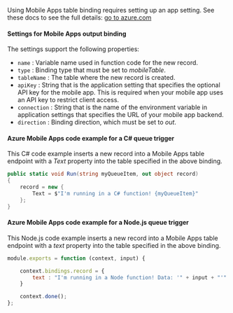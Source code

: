Using Mobile Apps table binding requires setting up an app setting. See these docs to see the full details: <a href="https://azure.microsoft.com/en-us/documentation/articles/functions-bindings-mobile-apps/#create-an-environment-variable-for-your-mobile-app-backend-url" target="_blank">go to azure.com</a>

#### Settings for Mobile Apps output binding

The settings support the following properties:

- `name` : Variable name used in function code for the new record.
- `type` : Binding type that must be set to *mobileTable*.
- `tableName` : The table where the new record is created.
- `apiKey` : String that is the application setting that specifies the optional API key for the mobile app. This is required when your mobile app uses an API key to restrict client access.
- `connection` : String that is the name of the environment variable in application settings that specifies the URL of your mobile app backend.
- `direction` : Binding direction, which must be set to *out*.

#### Azure Mobile Apps code example for a C# queue trigger

This C# code example inserts a new record into a Mobile Apps table endpoint with a *Text* property into the table specified in the above binding.

```csharp
public static void Run(string myQueueItem, out object record)
{
    record = new {
        Text = $"I'm running in a C# function! {myQueueItem}"
    };
}
```

#### Azure Mobile Apps code example for a Node.js queue trigger

This Node.js code example inserts a new record into a Mobile Apps table endpoint with a *text* property into the table specified in the above binding.

```javascript
module.exports = function (context, input) {

    context.bindings.record = {
        text : "I'm running in a Node function! Data: '" + input + "'"
    }   

    context.done();
};
```